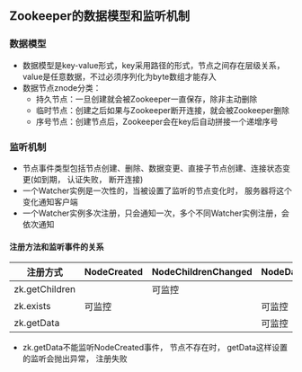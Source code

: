 ## **Zookeeper的数据模型和监听机制**

### 数据模型

- 数据模型是key-value形式，key采用路径的形式，节点之间存在层级关系，value是任意数据，不过必须序列化为byte数组才能存入
- 数据节点znode分类：
  - 持久节点：一旦创建就会被Zookeeper一直保存，除非主动删除
  - 临时节点：创建之后如果与Zookeeper断开连接，就会被Zookeeper删除
  - 序号节点：创建节点后，Zookeeper会在key后自动拼接一个递增序号

### 监听机制

- 节点事件类型包括节点创建、删除、数据变更、直接子节点创建、连接状态变更(如到期， 认证失败， 断开连接)
- 一个Watcher实例是一次性的，当被设置了监听的节点变化时， 服务器将这个变化通知客户端
- 一个Watcher实例多次注册，只会通知一次，多个不同Watcher实例注册，会依次通知

#### 注册方法和监听事件的关系

| 注册方式       | NodeCreated | NodeChildrenChanged | NodeDataChanged | NodeDeleted |
| -------------- | ----------- | ------------------- | --------------- | ----------- |
| zk.getChildren |             | 可监控              |                 | 可监控      |
| zk.exists      | 可监控      |                     | 可监控          | 可监控      |
| zk.getData     |             |                     | 可监控          | 可监控      |

- zk.getData不能监听NodeCreated事件， 节点不存在时， getData这样设置的监听会抛出异常， 注册失败